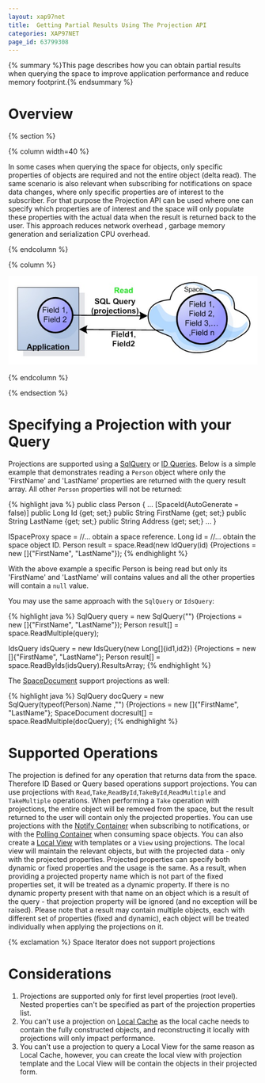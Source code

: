 ```yaml
---
layout: xap97net
title:  Getting Partial Results Using The Projection API
categories: XAP97NET
page_id: 63799308
---
```


{% summary %}This page describes how you can obtain partial results when querying the space to improve application performance and reduce memory footprint.{% endsummary %}

# Overview

{% section %}

{% column width=40 %}

In some cases when querying the space for objects, only specific properties of objects are required and not the entire object (delta read). The same scenario is also relevant when subscribing for notifications on space data changes, where only specific properties are of interest to the subscriber. For that purpose the Projection API can be used where one can specify which properties are of interest and the space will only populate these properties with the actual data when the result is returned back to the user. This approach reduces network overhead , garbage memory generation and serialization CPU overhead.

{% endcolumn %}

{% column %}

![space-projections.jpg](/attachment_files/xap97net/space-projections.jpg)

{% endcolumn %}

{% endsection %}

# Specifying a Projection with your Query

Projections are supported using a [SqlQuery](./sqlquery.html) or [ID Queries](./id-queries.html). Below is a simple example that demonstrates reading a `Person` object where only the 'FirstName' and 'LastName' properties are returned with the query result array. All other `Person` properties will not be returned:

{% highlight java %}
public class Person
{
  ...
  [SpaceId(AutoGenerate = false)]
  public Long Id {get; set;}
  public String FirstName {get; set;}
  public String LastName {get; set;}
  public String Address {get; set;}
  ...
}

ISpaceProxy space = //... obtain a space reference.
Long id = //... obtain the space object ID.
Person result = space.Read<Person>(new IdQuery<Person>(id) {Projections = new []{"FirstName", "LastName"});
{% endhighlight %}

With the above example a specific Person is being read but only its 'FirstName' and 'LastName' will contains values and all the other properties will contain a `null` value.

You may use the same approach with the `SqlQuery` or `IdsQuery`:

{% highlight java %}
SqlQuery<Person> query = new SqlQuery<Person>("") {Projections = new []{"FirstName", "LastName"});
Person result[] = space.ReadMultiple(query);

IdsQuery<Person> idsQuery = new IdsQuery<Person>(new Long[]{id1,id2}) {Projections = new []{"FirstName", "LastName"};
Person result[] = space.ReadByIds(idsQuery).ResultsArray;
{% endhighlight %}

The [SpaceDocument](./document-(schema-free)-entries.html) support projections as well:

{% highlight java %}
SqlQuery<SpaceDocument> docQuery = new SqlQuery<SpaceDocument>(typeof(Person).Name ,"") {Projections = new []{"FirstName", "LastName"};
SpaceDocument docresult[] = space.ReadMultiple(docQuery);
{% endhighlight %}

# Supported Operations

The projection is defined for any operation that returns data from the space. Therefore ID Based or Query based operations support projections. You can use projections with `Read`,`Take`,`ReadById`,`TakeById`,`ReadMultiple` and `TakeMultiple` operations. When performing a `Take` operation with projections, the entire object will be removed from the space, but the result returned to the user will contain only the projected properties.
You can use projections with the [Notify Container](./notify-container-component.html) when subscribing to notifications, or with the [Polling Container](./polling-container-component.html) when consuming space objects. You can also create a [Local View](./local-view.html) with templates or a `View` using projections. The local view will maintain the relevant objects, but with the projected data - only with the projected properties.
Projected properties can specify both dynamic or fixed properties and the usage is the same. As a result, when providing a projected property name which is not part of the fixed properties set, it will be treated as a dynamic property. If there is no dynamic property present with that name on an object which is a result of the query - that projection property will be ignored (and no exception will be raised). Please note that a result may contain multiple objects, each with different set of properties (fixed and dynamic), each object will be treated individually when applying the projections on it.

{% exclamation %} Space Iterator does not support projections

# Considerations

1. Projections are supported only for first level properties (root level). Nested properties can't be specified as part of the projection properties list.
2. You can't use a projection on [Local Cache](./local-cache.html) as the local cache needs to contain the fully constructed objects, and reconstructing it locally with projections will only impact performance.
3. You can't use a projection to query a Local View for the same reason as Local Cache, however, you can create the local view with projection template and the Local View will be contain the objects in their projected form.

